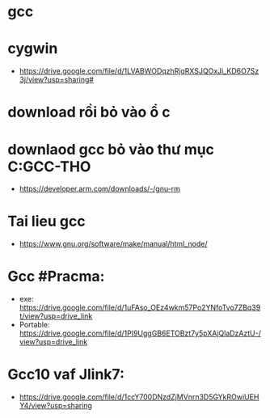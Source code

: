 # gcc
# cygwin 
- https://drive.google.com/file/d/1LVABWODqzhRjqRXSJQOxJi_KD6O7Sz3j/view?usp=sharing#

# download rồi bỏ vào ổ c

# downlaod gcc bỏ vào thư mục C:GCC-THO   
- https://developer.arm.com/downloads/-/gnu-rm

# Tai lieu gcc 
- https://www.gnu.org/software/make/manual/html_node/

# Gcc #Pracma: 
- exe: https://drive.google.com/file/d/1uFAso_OEz4wkm57Po2YNfoTvo7ZBq39t/view?usp=drive_link
- Portable: https://drive.google.com/file/d/1PI9UggGB6ETOBzt7y5pXAjQlaDzAztU-/view?usp=drive_link

# Gcc10 vaf Jlink7:
- https://drive.google.com/file/d/1ccY700DNzdZjMVnrn3D5GYkROwiUEHY4/view?usp=sharing
